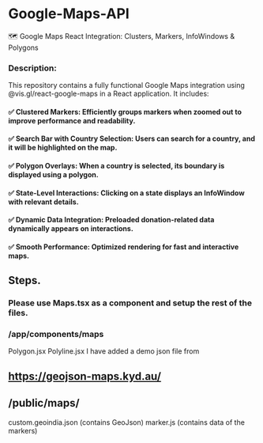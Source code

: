# Google-Maps-API
🗺️ Google Maps React Integration: Clusters, Markers, InfoWindows &amp; Polygons



### Description:
This repository contains a fully functional Google Maps integration using @vis.gl/react-google-maps in a React application. It includes:

#### ✅ Clustered Markers: Efficiently groups markers when zoomed out to improve performance and readability.
#### ✅ Search Bar with Country Selection: Users can search for a country, and it will be highlighted on the map.
#### ✅ Polygon Overlays: When a country is selected, its boundary is displayed using a polygon.
#### ✅ State-Level Interactions: Clicking on a state displays an InfoWindow with relevant details.
#### ✅ Dynamic Data Integration: Preloaded donation-related data dynamically appears on interactions.
#### ✅ Smooth Performance: Optimized rendering for fast and interactive maps.



## Steps. 

### Please use Maps.tsx as a component and setup the rest of the files. 
### /app/components/maps
Polygon.jsx
Polyline.jsx
I have added a demo json file from 
## https://geojson-maps.kyd.au/

## /public/maps/
custom.geoindia.json (contains GeoJson)
marker.js (contains data of the markers)
